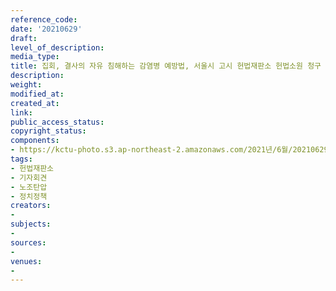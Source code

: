 ```yaml
---
reference_code: 
date: '20210629'
draft: 
level_of_description: 
media_type: 
title: 집회, 결사의 자유 침해하는 감염병 예방법, 서울시 고시 헌법재판소 헌법소원 청구 기자회견
description: 
weight: 
modified_at: 
created_at: 
link: 
public_access_status: 
copyright_status: 
components:
- https://kctu-photo.s3.ap-northeast-2.amazonaws.com/2021년/6월/20210629-집회,+결사의+자유+침해하는+감염병+예방법,+서울시+고시+헌법재판소+헌법소원+청구+기자회견_헌법재판소_기자회견_노조탄압_정치정책/_R6X2023.jpg
tags:
- 헌법재판소
- 기자회견
- 노조탄압
- 정치정책
creators:
- 
subjects:
- 
sources:
- 
venues:
- 
---
```

